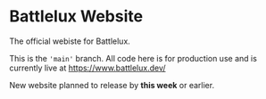 # Battlelux Website
The official webiste for Battlelux.

This is the <code>'main'</code> branch. All code here is for production use and is currently live at https://www.battlelux.dev/

New website planned to release by **this week** or earlier.

